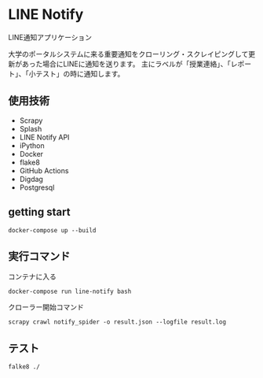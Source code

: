# LINE Notify

LINE通知アプリケーション

大学のポータルシステムに来る重要通知をクローリング・スクレイピングして更新があった場合にLINEに通知を送ります。
主にラベルが「授業連絡」、「レポート」、「小テスト」の時に通知します。

## 使用技術
- Scrapy
- Splash
- LINE Notify API
- iPython
- Docker
- flake8
- GitHub Actions
- Digdag
- Postgresql

## getting start

```
docker-compose up --build
```

## 実行コマンド

コンテナに入る

```
docker-compose run line-notify bash
```

クローラー開始コマンド

```
scrapy crawl notify_spider -o result.json --logfile result.log
```

## テスト

```
falke8 ./
```




